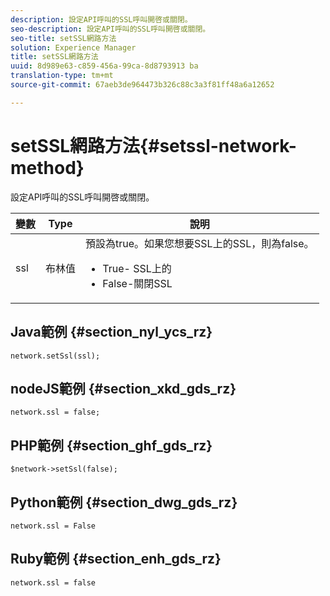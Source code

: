 ```yaml
---
description: 設定API呼叫的SSL呼叫開啓或關閉。
seo-description: 設定API呼叫的SSL呼叫開啓或關閉。
seo-title: setSSL網路方法
solution: Experience Manager
title: setSSL網路方法
uuid: 8d989e63-c859-456a-99ca-8d8793913 ba
translation-type: tm+mt
source-git-commit: 67aeb3de964473b326c88c3a3f81ff48a6a12652

---
```



# setSSL網路方法{#setssl-network-method}

設定API呼叫的SSL呼叫開啓或關閉。

| 變數 | Type | 說明 |
|--- |--- |--- |
| ssl | 布林值 | 預設為true。如果您想要SSL上的SSL，則為false。 <br><ul><li>True- SSL上的 </li><li>False-關閉SSL</li></ul> |

## Java範例 {#section_nyl_ycs_rz}

```
network.setSsl(ssl); 
```

## nodeJS範例 {#section_xkd_gds_rz}

```
network.ssl = false; 
```

## PHP範例 {#section_ghf_gds_rz}

```
$network->setSsl(false); 
```

## Python範例 {#section_dwg_gds_rz}

```
network.ssl = False 
```

## Ruby範例 {#section_enh_gds_rz}

```
network.ssl = false 
```
